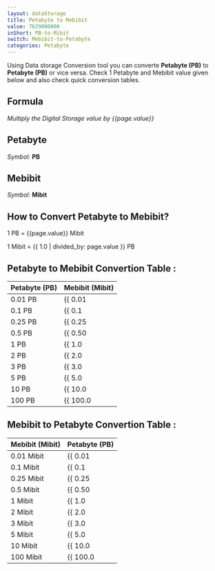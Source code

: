 ```yaml
---
layout: dataStorage
title: Petabyte to Mebibit
value: 7629000000
inShort: PB-to-Mibit
switch: Mebibit-to-Petabyte
categories: Petabyte
---
```


Using Data storage Conversion tool you can converte **Petabyte (PB)** to **Petabyte (PB)** or vice versa. Check 1 Petabyte and Mebibit value given below and also check quick conversion tables.

## Formula
*Multiply the Digital Storage value by {{page.value}}*

## Petabyte
*Symbol:* **PB**

## Mebibit
*Symbol:* **Mibit**

## How to Convert Petabyte to Mebibit?

1 PB = {{page.value}} Mibit

1 Mibit = {{ 1.0 | divided_by: page.value }} PB


## Petabyte to Mebibit Convertion Table :

| Petabyte (PB) | Mebibit (Mibit) |
| ---- | ---- |
| 0.01 PB | {{ 0.01 | times: page.value | round: 12 }} Mibit |
| 0.1 PB | {{ 0.1 | times: page.value | round: 12 }} Mibit |
| 0.25 PB | {{ 0.25 | times: page.value | round: 12 }} Mibit |
| 0.5 PB | {{ 0.50 | times: page.value | round: 12 }} Mibit |
| 1 PB | {{ 1.0 | times: page.value | round: 12 }} Mibit |
| 2 PB | {{ 2.0 | times: page.value | round: 12 }} Mibit |
| 3 PB | {{ 3.0 | times: page.value | round: 12 }} Mibit |
| 5 PB | {{ 5.0 | times: page.value | round: 12 }} Mibit |
| 10 PB | {{ 10.0 | times: page.value | round: 12 }} Mibit |
| 100 PB | {{ 100.0 | times: page.value | round: 12 }} Mibit |

## Mebibit to Petabyte Convertion Table :

| Mebibit (Mibit) | Petabyte (PB) |
| ---- | ---- |
| 0.01 Mibit | {{ 0.01 | divided_by: page.value | round: 12 }} PB |
| 0.1 Mibit | {{ 0.1 | divided_by: page.value | round: 12 }} PB |
| 0.25 Mibit | {{ 0.25 | divided_by: page.value | round: 12 }} PB |
| 0.5 Mibit | {{ 0.50 | divided_by: page.value | round: 12 }} PB |
| 1 Mibit | {{ 1.0 | divided_by: page.value | round: 12 }} PB |
| 2 Mibit | {{ 2.0 | divided_by: page.value | round: 12 }} PB |
| 3 Mibit | {{ 3.0 | divided_by: page.value | round: 12 }} PB |
| 5 Mibit | {{ 5.0 | divided_by: page.value | round: 12 }} PB |
| 10 Mibit | {{ 10.0 | divided_by: page.value | round: 12 }} PB |
| 100 Mibit | {{ 100.0 | divided_by: page.value | round: 12 }} PB |


<script>
document.getElementById('selectInput')[20].selected = true
document.getElementById('selectOutput')[7].selected = true
</script>
